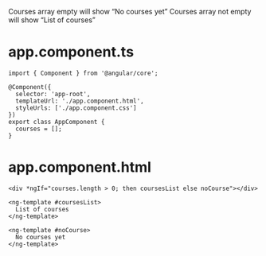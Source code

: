 Courses array empty will show “No courses yet”
Courses array not empty will show “List of courses”


# app.component.ts
```
import { Component } from '@angular/core';

@Component({
  selector: 'app-root',
  templateUrl: './app.component.html',
  styleUrls: ['./app.component.css']
})
export class AppComponent {
  courses = [];
}
```

# app.component.html
```
<div *ngIf="courses.length > 0; then coursesList else noCourse"></div>

<ng-template #coursesList>
  List of courses
</ng-template>

<ng-template #noCourse>
  No courses yet
</ng-template>
```
